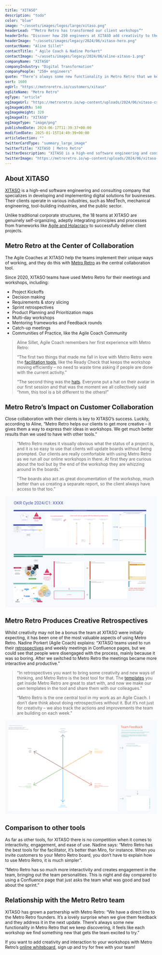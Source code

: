 ```yaml
---
title: "XITASO"
description: "todo"
color: "blue"
image: "~/assets/images/logos/large/xitaso.png"
headerLead: "“Metro Retro has transformed our client workshops”"
headerInfo: "Discover how 250 engineers at XITASO add creativity to their client collaboration with Metro Retro."
headerImage: "~/assets/images/legacy/2024/06/xitaso-hero.png"
contactName: "Aline Sillet"
contactTitle: " Agile Coach & Nadine Porkert"
contactImage: "~/assets/images/legacy/2024/06/aline-xitaso-1.png"
companyName: "XITASO"
companyIndustry: "Digital Transformation"
companyPeople: "250+ engineers"
quote: "There’s always some new functionality in Metro Retro that we keep discovering, it feels like each workshop we find something new that gets the team excited to try."
sort: 1600
ogUrl: "https://metroretro.io/customers/xitaso"
ogSiteName: "Metro Retro"
ogType: "article"
ogImageUrl: "https://metroretro.io/wp-content/uploads/2024/06/xitaso-cs-2.png"
ogImageWidth: 540
ogImageHeight: 320
ogImageAlt: "XITASO"
ogImageType: "image/png"
publishedDate: 2024-06-17T11:39:37+00:00
modifiedDate: 2025-01-15T14:49:39+00:00
articleSection: ""
twitterCardType: "summary_large_image"
twitterTitle: "XITASO | Metro Retro"
twitterDescription: "XITASO is a high-end software engineering and consulting company that specializes in developing and implementing digital solutions for businesses. Their"
twitterImage: "https://metroretro.io/wp-content/uploads/2024/06/xitaso-cs-2.png"
---
```


## About XITASO

[XITASO](https://xitaso.com/) is a high-end software engineering and consulting company that specializes in developing and implementing digital solutions for businesses. Their clients operate in various industries, such as MedTech, mechanical engineering, tool-building industries, and the public sector.

Unlike traditional corporate structures, the 18 teams at XITASO are genuinely self-organizing, adeptly integrating principles and processes from frameworks like [Agile and Holacracy](https://xitaso.com/en/services/agile-consulting/) to successfully deliver client projects.

## Metro Retro at the Center of Collaboration

The Agile Coaches at XITASO help the teams implement their unique ways of working, and they do this with [Metro Retro](https://metroretro.io/) as the central collaboration tool.

Since 2020, XITASO teams have used Metro Retro for their meetings and workshops, including:

- Project Kickoffs
- Decision making
- Requirements & story slicing
- Sprint retrospectives
- Product Planning and Prioritization maps
- Multi-day workshops
- Mentoring frameworks and Feedback rounds
- Catch-up meetings
- Communities of Practice, like the Agile Coach Community

> Aline Sillet, Agile Coach remembers her first experience with Metro Retro:
>
> “The first two things that made me fall in love with Metro Retro were the [facilitation tools](/features/facilitation), like the Ready Check that keeps the workshop moving efficiently – no need to waste time asking if people are done with the current activity.”
>
> “The second thing was the [hats](https://www.youtube.com/watch?v=qTPzclwlM7Y). Everyone put a hat on their avatar in our first session and that was the moment we all collectively said “hmm, this tool is a bit different to the others!”

## Metro Retro’s Impact on Customer Collaboration

Close collaboration with their clients is key to XITASO’s success. Luckily, according to Aline, “Metro Retro helps our clients to get more creative – it gives them a way to express their ideas in workshops. We get much better results than we used to have with other tools.”

> “Metro Retro makes it visually obvious what the status of a project is, and it is so easy to use that clients will update boards without being prompted. Our clients are really comfortable with using Metro Retro as we run all our online workshops in there. At first they are curious about the tool but by the end of the workshop they are whizzing around in the boards.”
>
> “The boards also act as great documentation of the workshop, much better than us creating a separate report, so the client always have access to that too.”

![](../../assets/images/legacy/2024/06/Screenshot-2024-06-14-at-09.50.41.png)

## Metro Retro Produces Creative Retrospectives

Whilst creativity may not be a bonus the team at XITASO were initially expecting, it has been one of the most valuable aspects of using Metro Retro. Nadine Porkert (Agile Coach) explains: “XITASO teams used to run their [retrospectives](/agile-retrospectives) and weekly meetings in Confluence pages, but we could see that people were disengaged with the process, mainly because it was so boring. After we switched to Metro Retro the meetings became more interactive and productive.”

> “In retrospectives you want to bring some creativity and new ways of thinking, and Metro Retro is the best tool for that. The [templates](https://metroretro.io/templates) you get inside Metro Retro are great to start with, and now we make our own templates in the tool and share them with our colleagues.”
>
> “Metro Retro is the one central tool in my work as an Agile Coach. I don’t dare think about doing retrospectives without it. But it’s not just for creativity – we also track the actions and improvements the team are building on each week.”

![](../../assets/images/legacy/2024/06/Screenshot-2024-06-14-at-09.50.14-1024x634.png)

## Comparison to other tools

As far as other tools, for XITASO there is no competition when it comes to interactivity, engagement, and ease of use. Nadine says: “Metro Retro has the best tools for the facilitator, it’s better than Miro, for instance. When you invite customers to your Metro Retro board, you don’t have to explain how to use Metro Retro, it is much simpler”.

“Metro Retro has so much more interactivity and creates engagement in the team, bringing out the team personalities. This is night and day compared to using a Confluence page that just asks the team what was good and bad about the sprint.”

## Relationship with the Metro Retro team

XITASO has grown a partnership with Metro Retro: “We have a direct line to the Metro Retro founders. It’s a lovely surprise when we give them feedback and they address it in the next update. There’s always some new functionality in Metro Retro that we keep discovering, it feels like each workshop we find something new that gets the team excited to try.”

If you want to add creativity and interaction to your workshops with Metro Retro’s [online whiteboard](/online-whiteboard-for-agile-teams), sign up and try for free with your team!
